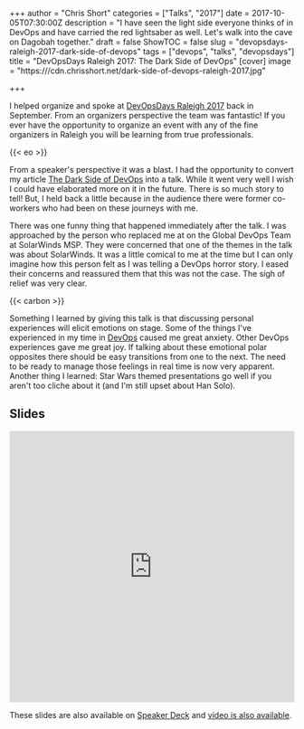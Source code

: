 +++
author = "Chris Short"
categories = ["Talks", "2017"]
date = 2017-10-05T07:30:00Z
description = "I have seen the light side everyone thinks of in DevOps and have carried the red lightsaber as well. Let's walk into the cave on Dagobah together."
draft = false
ShowTOC = false
slug = "devopsdays-raleigh-2017-dark-side-of-devops"
tags = ["devops", "talks", "devopsdays"]
title = "DevOpsDays Raleigh 2017: The Dark Side of DevOps"
[cover]
image = "https:///cdn.chrisshort.net/dark-side-of-devops-raleigh-2017.jpg"

+++

I helped organize and spoke at [DevOpsDays Raleigh 2017](https://www.devopsdays.org/events/2017-raleigh/welcome/) back in September. From an organizers perspective the team was fantastic! If you ever have the opportunity to organize an event with any of the fine organizers in Raleigh you will be learning from true professionals.

{{< eo >}}

From a speaker's perspective it was a blast. I had the opportunity to convert my article [The Dark Side of DevOps](/the-dark-side-of-devops/) into a talk. While it went very well I wish I could have elaborated more on it in the future. There is so much story to tell! But, I held back a little because in the audience there were former co-workers who had been on these journeys with me.

There was one funny thing that happened immediately after the talk. I was approached by the person who replaced me at on the Global DevOps Team at SolarWinds MSP. They were concerned that one of the themes in the talk was about SolarWinds. It was a little comical to me at the time but I can only imagine how this person felt as I was telling a DevOps horror story. I eased their concerns and reassured them that this was not the case. The sigh of relief was very clear.

{{< carbon >}}

Something I learned by giving this talk is that discussing personal experiences will elicit emotions on stage. Some of the things I've experienced in my time in [DevOps](https://devopsish.com) caused me great anxiety. Other DevOps experiences gave me great joy. If talking about these emotional polar opposites there should be easy transitions from one to the next. The need to be ready to manage those feelings in real time is now very apparent. Another thing I learned: Star Wars themed presentations go well if you aren't too cliche about it (and I'm still upset about Han Solo).

## Slides

<embed src="https://cache.chrisshort.net/file/cache-chrisshort-net/The%20Dark%20Side%20of%20DevOps.pdf" width="100%" height="480" alt="pdf" />

These slides are also available on [Speaker Deck](https://speakerdeck.com/chrisshort/the-dark-side-of-devops) and [video is also available](/video-devopsdays-raleigh-2017/).
